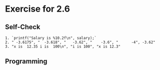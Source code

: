 # Exercise for 2.6

## Self-Check

    1. `printf("Salary is %10.2f\n", salary);`
    2. " -3.6175", "  -3.618", "   -3.62", "    -3.6", "      -4", -3.62"
    3. "x is  12.35 i is  100\n", "i is 100", "x is 12.3"

## Programming

